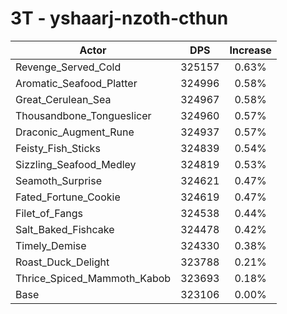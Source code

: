 # 3T - yshaarj-nzoth-cthun
| Actor | DPS | Increase |
|---|:---:|:---:|
|Revenge_Served_Cold|325157|0.63%|
|Aromatic_Seafood_Platter|324996|0.58%|
|Great_Cerulean_Sea|324967|0.58%|
|Thousandbone_Tongueslicer|324960|0.57%|
|Draconic_Augment_Rune|324937|0.57%|
|Feisty_Fish_Sticks|324839|0.54%|
|Sizzling_Seafood_Medley|324819|0.53%|
|Seamoth_Surprise|324621|0.47%|
|Fated_Fortune_Cookie|324619|0.47%|
|Filet_of_Fangs|324538|0.44%|
|Salt_Baked_Fishcake|324478|0.42%|
|Timely_Demise|324330|0.38%|
|Roast_Duck_Delight|323788|0.21%|
|Thrice_Spiced_Mammoth_Kabob|323693|0.18%|
|Base|323106|0.00%|

